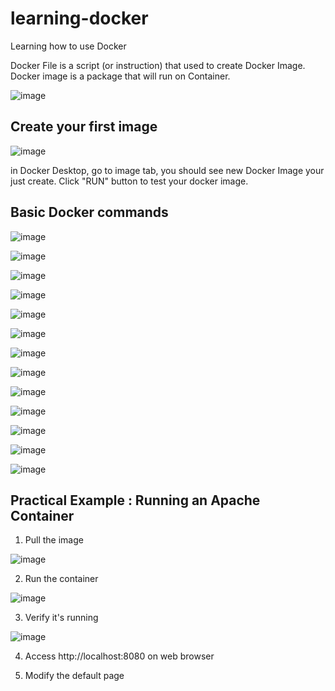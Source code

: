 # learning-docker

Learning how to use Docker

Docker File is a script (or instruction) that used to create Docker Image. Docker image is a package that will run on Container.

![image](https://github.com/user-attachments/assets/6824725f-229f-40e7-971a-5702af3c1628)


## Create your first image

![image](https://github.com/user-attachments/assets/faf4cecb-c1d5-4ee6-9553-5ab01b1852b2)

in Docker Desktop, go to image tab, you should see new Docker Image your just create. Click "RUN" button to test your docker image.

## Basic Docker commands

![image](https://github.com/user-attachments/assets/b3c1c1dc-4d37-48d0-b394-26eae7463c39)

![image](https://github.com/user-attachments/assets/33500679-6f49-40c5-8217-193d506a110f)

![image](https://github.com/user-attachments/assets/f62e4ce0-75e6-4ddb-b80c-24743bc33684)

![image](https://github.com/user-attachments/assets/2e2edbf3-5178-46a0-b6cc-8439f4181da1)

![image](https://github.com/user-attachments/assets/e0a42663-fea1-4a9e-bf3a-b5fa37086795)

![image](https://github.com/user-attachments/assets/98851ebf-a6bd-4d6b-8587-15fd6d43a314)

![image](https://github.com/user-attachments/assets/da9b1121-4b63-4d19-bf35-4de14940fc3e)

![image](https://github.com/user-attachments/assets/2658ad7a-8031-4ef1-aff2-9618a862d90a)

![image](https://github.com/user-attachments/assets/73dfb7c7-3c19-43b6-969a-adad88be31df)

![image](https://github.com/user-attachments/assets/376def8f-96ea-4131-b7f7-8fea078d388a)

![image](https://github.com/user-attachments/assets/09b74a98-a101-4e9a-bc31-f883f6436fd4)

![image](https://github.com/user-attachments/assets/597ee1b8-a595-45d0-ab21-b769e07c978f)

![image](https://github.com/user-attachments/assets/142c2480-9e54-4dfd-b7e6-55a8288f8ef8)

## Practical Example : Running an Apache Container

1. Pull the image

![image](https://github.com/user-attachments/assets/698b6fde-3dfe-425b-8bed-2768211b4cb8)

2. Run the container

![image](https://github.com/user-attachments/assets/935736c8-23ac-4c70-b974-6eae0fff5a8f)

3. Verify it's running

![image](https://github.com/user-attachments/assets/a22fb27a-784f-4196-bb20-9bac20d21588)

4. Access http://localhost:8080 on web browser

5. Modify the default page
